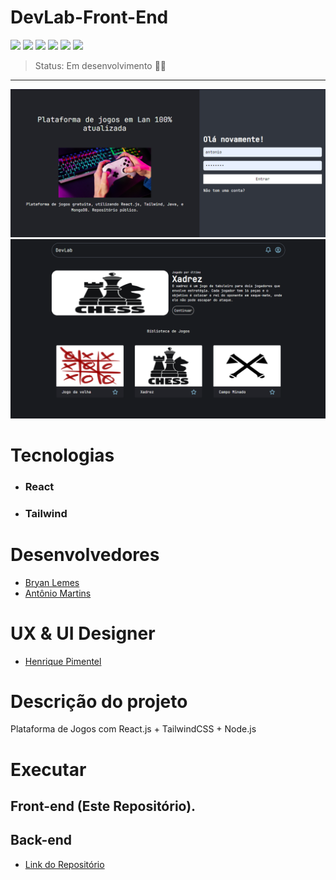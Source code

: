# DevLab-Front-End

<img src="https://img.shields.io/badge/React-20232A?style=for-the-badge&logo=react&logoColor=61DAFB">
<img src="https://img.shields.io/badge/Tailwind_CSS-38B2AC?style=for-the-badge&logo=tailwind-css&logoColor=white">
<img src="https://img.shields.io/badge/Vite-B73BFE?style=for-the-badge&logo=vite&logoColor=FFD62E">
<img src="https://img.shields.io/badge/JavaScript-323330?style=for-the-badge&logo=javascript&logoColor=F7DF1E">
<img src="https://img.shields.io/badge/Node%20js-339933?style=for-the-badge&logo=nodedotjs&logoColor=white">
<img src="https://img.shields.io/badge/npm-CB3837?style=for-the-badge&logo=npm&logoColor=white">

> Status: Em desenvolvimento 👨‍💻
<hr>

<img src="DevLab - Inicio.png">
<img src="DevLab - Biblioteca.png">





# Tecnologias

- ### React
- ### Tailwind

# Desenvolvedores
  * [Bryan Lemes](https://github.com/BryanSLemes/)
  * [Antônio Martins](https://github.com/AntonioMartinss)

# UX & UI Designer

* [Henrique Pimentel](https://www.behance.net/HenriquePimentelCs)

# Descrição do projeto

Plataforma de Jogos com React.js + TailwindCSS + Node.js

# Executar

## Front-end (Este Repositório).
    
## Back-end
  * [Link do Repositório](https://github.com/BryanSLemes/DevLab-Back-end)

